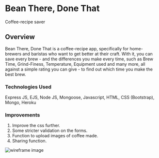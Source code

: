 # Bean There, Done That
Coffee-recipe saver

## Overview
Bean There, Done That is a coffee-recipe app, specifically for home-brewers and baristas who want to get better at their craft. With it, you can save every brew - and the differences you make every time, such as Brew Time, Grind-Finess, Temperature, Equipment used and many more, all against a simple rating you can give - to find out which time you make the best brew.

### Technologies Used
Express JS, EJS, Node JS, Mongoose, Javascript, HTML, CSS (Bootstrap), Mongo, Heroku

### Improvements
1. Improve the css further.
2. Some stricter validation on the forms. 
3. Function to upload images of coffee made.
4. Sharing function.

![wireframe image](https://i.imgur.com/DdMN5YW.png)